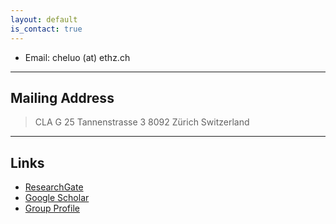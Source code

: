 ```yaml
---
layout: default
is_contact: true
---
```


* Email: cheluo (at) ethz.ch


---

## Mailing Address

> CLA G 25
> Tannenstrasse 3
> 8092 Zürich
> Switzerland

---

## Links

* [ResearchGate](https://www.researchgate.net/profile/Chenyi-Luo)
* [Google Scholar](https://scholar.google.com/citations?user=xpjeIfsAAAAJ&hl=en)
* [Group Profile](https://compmech.ethz.ch/the-group/person-detail.luo.html)

